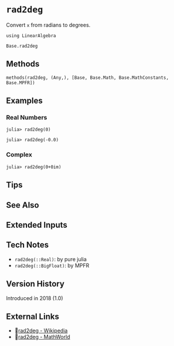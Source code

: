 # `rad2deg`

Convert `x` from radians to degrees.

```@setup repl_only
using LinearAlgebra
```
```@docs
Base.rad2deg
```


## Methods

```@repl
methods(rad2deg, (Any,), [Base, Base.Math, Base.MathConstants, Base.MPFR])
```


## Examples

### Real Numbers
```jldoctest
julia> rad2deg(0)

julia> rad2deg(-0.0)
```

### Complex
```jldoctest
julia> rad2deg(0+0im)
```

## Tips


## See Also


## Extended Inputs


## Tech Notes

- `rad2deg(::Real)`: by pure julia
- `rad2deg(::BigFloat)`: by MPFR


## Version History

Introduced in 2018 (1.0)


## External Links
- 🔗[rad2deg - Wikipedia](https://en.wikipedia.org/wiki/ )
- 🔗[rad2deg - MathWorld](https://mathworld.wolfram.com/ )
